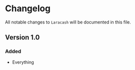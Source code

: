 # Changelog

All notable changes to `Laracash` will be documented in this file.

## Version 1.0

### Added
- Everything
